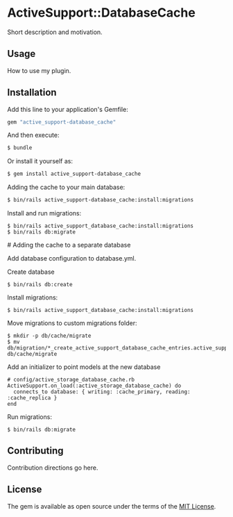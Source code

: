 # ActiveSupport::DatabaseCache
Short description and motivation.

## Usage
How to use my plugin.

## Installation
Add this line to your application's Gemfile:

```ruby
gem "active_support-database_cache"
```

And then execute:
```bash
$ bundle
```

Or install it yourself as:
```bash
$ gem install active_support-database_cache
```

Adding the cache to your main database:

```bash
$ bin/rails active_support-database_cache:install:migrations
```

Install and run migrations:
```
$ bin/rails active_support_database_cache:install:migrations
$ bin/rails db:migrate
```

# Adding the cache to a separate database

Add database configuration to database.yml.

Create database
```
$ bin/rails db:create
```

Install migrations:
```
$ bin/rails active_support_database_cache:install:migrations
```

Move migrations to custom migrations folder:
```
$ mkdir -p db/cache/migrate
$ mv db/migration/*_create_active_support_database_cache_entries.active_support_database_cache.rb db/cache/migrate
```

Add an initializer to point models at the new database
```
# config/active_storage_database_cache.rb
ActiveSupport.on_load(:active_storage_database_cache) do
  connects_to database: { writing: :cache_primary, reading: :cache_replica }
end
```

Run migrations:
```
$ bin/rails db:migrate
```

## Contributing
Contribution directions go here.

## License
The gem is available as open source under the terms of the [MIT License](https://opensource.org/licenses/MIT).
